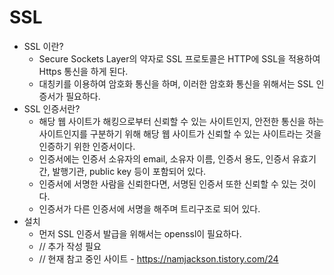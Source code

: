 # SSL
- SSL 이란?
    - Secure Sockets Layer의 약자로 SSL 프로토콜은 HTTP에 SSL을 적용하여 Https 통신을 하게 된다.
    - 대칭키를 이용하여 암호화 통신을 하며, 이러한 암호화 통신을 위해서는 SSL 인증서가 필요하다.
- SSL 인증서란?
    - 해당 웹 사이트가 해킹으로부터 신뢰할 수 있는 사이트인지, 안전한 통신을 하는 사이트인지를 구분하기 위해 해당 웹 사이트가 신뢰할 수 있는 사이트라는 것을 인증하기 위한 인증서이다.
    - 인증서에는 인증서 소유자의 email, 소유자 이름, 인증서 용도, 인증서 유효기간, 발행기관, public key 등이 포함되어 있다.
    - 인증서에 서명한 사람을 신뢰한다면, 서명된 인증서 또한 신뢰할 수 있는 것이다.
    - 인증서가 다른 인증서에 서명을 해주며 트리구조로 되어 있다.
- 설치
    - 먼저 SSL 인증서 발급을 위해서는 openssl이 필요하다.
    - // 추가 작성 필요
    - // 현재 참고 중인 사이트 - https://namjackson.tistory.com/24
